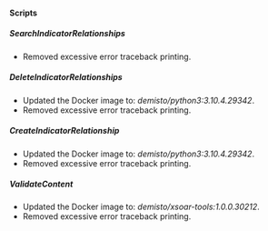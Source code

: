 
#### Scripts
##### SearchIndicatorRelationships
- Removed excessive error traceback printing.
##### DeleteIndicatorRelationships
- Updated the Docker image to: *demisto/python3:3.10.4.29342*.
- Removed excessive error traceback printing.
##### CreateIndicatorRelationship
- Updated the Docker image to: *demisto/python3:3.10.4.29342*.
- Removed excessive error traceback printing.
##### ValidateContent
- Updated the Docker image to: *demisto/xsoar-tools:1.0.0.30212*.
- Removed excessive error traceback printing.
